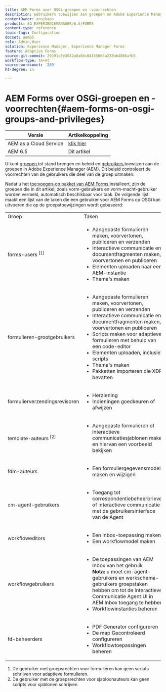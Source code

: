 ```yaml
---
title: AEM Forms over OSGi-groepen en -voorrechten
description: Gebruikers toewijzen aan groepen om Adobe Experience Manager (AEM) Forms te beheren op OSGi
contentOwner: anujkapo
products: SG_EXPERIENCEMANAGER/6.5/FORMS
content-type: reference
topic-tags: Configuration
docset: aem65
role: Admin,User
solution: Experience Manager, Experience Manager Forms
feature: Adaptive Forms
source-git-commit: 29391c8e3042a8a04c64165663a228bb4886afb5
workflow-type: tm+mt
source-wordcount: '289'
ht-degree: 1%

---
```


# AEM Forms over OSGi-groepen en -voorrechten{#aem-forms-on-osgi-groups-and-privileges}

| Versie | Artikelkoppeling |
| -------- | ---------------------------- |
| AEM as a Cloud Service | [ klik hier ](https://experienceleague.adobe.com/docs/experience-manager-cloud-service/content/forms/setup-configure-migrate/forms-groups-privileges-tasks.html) |
| AEM 6.5 | Dit artikel |

U kunt [ groepen ](/help/sites-administering/user-group-ac-admin.md#group-administration) tot stand brengen en beleid en [ gebruikers ](/help/sites-administering/user-group-ac-admin.md#user-administration) toewijzen aan de groepen in Adobe Experience Manager (AEM). Dit beleid controleert de voorrechten van de gebruikers die deel van de groep uitmaken.

Nadat u het [ toe:voegen-op pakket van AEM Forms ](../../forms/using/installing-configuring-aem-forms-osgi.md) installeert, zijn de groepen die in dit artikel, zoals vorm-gebruikers en vorm-macht-gebruiker worden vermeld, automatisch beschikbaar voor taak. De volgende lijst maakt een lijst van de taken die een gebruiker voor AEM Forms op OSGi kan uitvoeren die op de groepstoewijzingen wordt gebaseerd:

<table>
 <tbody>
  <tr>
   <td>Groep</td> 
   <td>Taken</td> 
  </tr>
  <tr>
   <td>forms-users <sup>[1] </sup></td> 
   <td>
    <ul> 
     <li>Aangepaste formulieren maken, voorvertonen, publiceren en verzenden</li> 
     <li>Interactieve communicatie en documentfragmenten maken, voorvertonen en publiceren</li> 
     <li>Elementen uploaden naar een AEM-instantie</li> 
     <li>Thema's maken</li> 
    </ul> </td> 
  </tr>
  <tr>
   <td>formulieren-grootgebruikers</td> 
   <td>
    <ul> 
     <li>Aangepaste formulieren maken, voorvertonen, publiceren en verzenden</li> 
     <li>Interactieve communicatie en documentfragmenten maken, voorvertonen en publiceren</li> 
     <li>Scripts maken voor adaptieve formulieren met behulp van een code-editor</li> 
     <li>Elementen uploaden, inclusief scripts</li> 
     <li>Thema's maken</li> 
     <li>Pakketten importeren die XDP bevatten</li> 
    </ul> </td> 
  </tr>
  <tr>
   <td>formulierverzendingsrevisoren</td> 
   <td>
    <ul> 
     <li>Herziening</li> 
     <li>Indieningen goedkeuren of afwijzen</li> 
    </ul> </td> 
  </tr>
  <tr>
   <td>template-auteurs <sup> [2] </sup></td> 
   <td>
    <ul> 
     <li>Aangepaste formulieren of interactieve communicatiesjablonen maken en hiervan een voorbeeld bekijken</li> 
    </ul> </td> 
  </tr>
  <tr>
   <td><p>fdm-auteurs</p> </td> 
   <td>
    <ul> 
     <li>Een formuliergegevensmodel maken en wijzigen</li> 
    </ul> </td> 
  </tr>
  <tr>
   <td>cm-agent-gebruikers</td> 
   <td>
    <ul> 
     <li>Toegang tot correspondentiebeheerbrieven of interactieve communicatie met de gebruikersinterface van de Agent</li> 
    </ul> </td> 
  </tr>
  <tr>
   <td><p>workfloweditors</p> </td> 
   <td>
    <ul> 
     <li>Een inbox-toepassing maken</li> 
     <li>Een workflowmodel maken</li> 
    </ul> </td> 
  </tr>
  <tr>
   <td>workflowgebruikers</td> 
   <td>
    <ul> 
     <li>De toepassingen van AEM Inbox van het gebruik <br /> <strong> Nota: </strong> u moet cm-agent-gebruikers en werkschema-gebruikers groepstaken hebben om tot de Interactieve Communicatie Agent UI in AEM Inbox toegang te hebben.</li> 
     <li>Workflowinstanties beheren</li> 
    </ul> </td> 
  </tr>
  <tr>
   <td>fd-beheerders</td> 
   <td>
    <ul> 
     <li>PDF Generator configureren</li> 
     <li>De map Gecontroleerd configureren</li> 
     <li>Workflowtoepassingen beheren</li> 
    </ul> </td> 
  </tr>
 </tbody>
</table>

1. De gebruiker met groepsrechten voor formulieren kan geen scripts schrijven voor adaptieve formulieren.
1. De gebruiker met de groepsrechten voor sjabloonauteurs kan geen scripts voor sjablonen schrijven.
